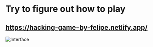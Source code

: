 # Try to figure out how to play 

## https://hacking-game-by-felipe.netlify.app/

![Interface](https://i.postimg.cc/152nqtz0/game.png)
